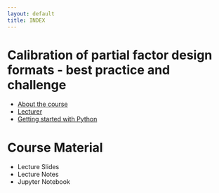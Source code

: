 ```yaml
---
layout: default
title: INDEX
---
```


# Calibration of partial factor design formats - best practice and challenge

- [About the course](about)
- [Lecturer](team)
- [Getting started with Python](py_guide)


# Course Material

- Lecture Slides
- Lecture Notes
- Jupyter Notebook


